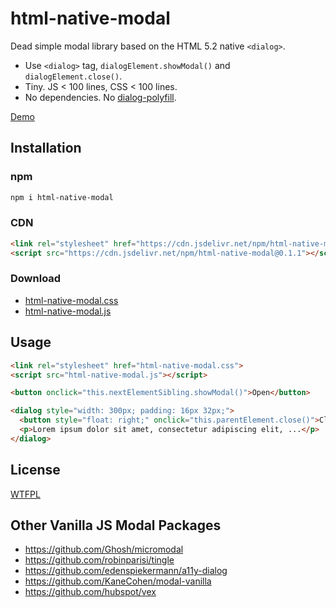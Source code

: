 # html-native-modal

Dead simple modal library based on the HTML 5.2 native `<dialog>`.

* Use `<dialog>` tag, `dialogElement.showModal()` and `dialogElement.close()`.
* Tiny. JS < 100 lines, CSS < 100 lines.
* No dependencies. No [dialog-polyfill](https://github.com/GoogleChrome/dialog-polyfill).

[Demo](https://luncheon.github.io/html-native-modal/index.html)


## Installation

### npm

```bash
npm i html-native-modal
```

### CDN

```html
<link rel="stylesheet" href="https://cdn.jsdelivr.net/npm/html-native-modal@0.1.1/html-native-modal.css">
<script src="https://cdn.jsdelivr.net/npm/html-native-modal@0.1.1"></script>
```

### Download

* <a target="_blank" download="html-native-modal.css" href="https://cdn.jsdelivr.net/npm/html-native-modal@0.1.1/html-native-modal.css">html-native-modal.css</a>
* <a target="_blank" download="html-native-modal.js" href="https://cdn.jsdelivr.net/npm/html-native-modal@0.1.1/html-native-modal.js">html-native-modal.js</a>


## Usage

```html
<link rel="stylesheet" href="html-native-modal.css">
<script src="html-native-modal.js"></script>

<button onclick="this.nextElementSibling.showModal()">Open</button>

<dialog style="width: 300px; padding: 16px 32px;">
  <button style="float: right;" onclick="this.parentElement.close()">Close</button>
  <p>Lorem ipsum dolor sit amet, consectetur adipiscing elit, ...</p>
</dialog>
```


## License

[WTFPL](http://www.wtfpl.net)


## Other Vanilla JS Modal Packages

* https://github.com/Ghosh/micromodal
* https://github.com/robinparisi/tingle
* https://github.com/edenspiekermann/a11y-dialog
* https://github.com/KaneCohen/modal-vanilla
* https://github.com/hubspot/vex
